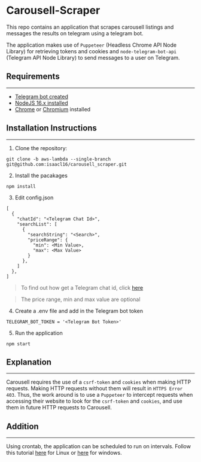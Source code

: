 # Carousell-Scraper

This repo contains an application that scrapes carousell listings and messages the results on telegram using a telegram bot.

The application makes use of `Puppeteer` (Headless Chrome API Node Library) for retrieving tokens and cookies and `node-telegram-bot-api` (Telegram API Node Library)
to send messages to a user on Telegram.
## Requirements
---
* [Telegram bot created](https://telegram.me/BotFather)
* [NodeJS 16.x installed](https://nodejs.org/en/download/)
* [Chrome](https://www.google.com/chrome/?brand=BNSD&gclid=CjwKCAjwh4ObBhAzEiwAHzZYU_MDBMAH7kptpH0b1YhWMrSc62EH0Mcb_JxHxSjwCVSjVuLIPuVSqBoCa6EQAvD_BwE&gclsrc=aw.ds) or [Chromium](https://www.chromium.org/getting-involved/download-chromium/) installed

## Installation Instructions
---
1. Clone the repository:
```
git clone -b aws-lambda --single-branch git@github.com:isaacl16/carousell_scraper.git
```
2. Install the pacakages
```
npm install
```
3. Edit config.json
```
[
  {
    "chatId": "<Telegram Chat Id>",
    "searchList": [
      {
        "searchString": "<Search>",
        "priceRange": {
          "min": <Min Value>,
          "max": <Max Value>
        }
      },
    ]
  },
]
```
> To find out how get a Telegram chat id, click [here](https://www.alphr.com/find-chat-id-telegram/)

> The price range, min and max value are optional
4. Create a .env file and add in the Telegram bot token
```
TELEGRAM_BOT_TOKEN = '<Telegram Bot Token>'
```
5. Run the application
```
npm start
```

## Explanation
---
Carousell requires the use of a `csrf-token` and `cookies` when making HTTP requests. Making HTTP requests without them will result in  `HTTPS Error 403`. Thus, the work around is to use a `Puppeteer` to intercept requests when accessing their website to look for the `csrf-token` and `cookies`, and use them in future HTTP requests to Carousell.

## Addition 
---
Using crontab, the application can be scheduled to run on intervals. Follow this tutorial [here](https://www.geeksforgeeks.org/crontab-in-linux-with-examples/) for Linux or [here](https://stackoverflow.com/questions/7195503/setting-up-a-cron-job-in-windows) for windows.
